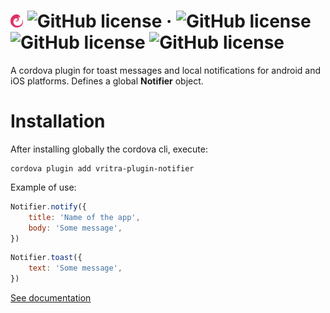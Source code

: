 # <img width="20"  src="https://raw.githubusercontent.com/AhmedAyachi/RepoIllustrations/f7ee069a965d3558e0e7e2b7e6733d1a642c78c2/Vritra/Icon.svg"> ![GitHub license](https://img.shields.io/badge/vritra--plugin--notifier-e03065) &middot; ![GitHub license](https://img.shields.io/badge/cordova--android-10.1.2-2eca55.svg) ![GitHub license](https://img.shields.io/badge/cordova--iOS-7-2eca55.svg) ![GitHub license](https://img.shields.io/badge/license-MIT-e03065.svg)

A cordova plugin for toast messages and local notifications for android and iOS platforms.
Defines a global **Notifier** object.

# Installation
After installing globally the cordova cli, execute:
```
cordova plugin add vritra-plugin-notifier
```

Example of use:
```js
Notifier.notify({
	title: 'Name of the app',
	body: 'Some message',
})
```

```js
Notifier.toast({
	text: 'Some message',
})
```

[See documentation](https://vritrajs.github.io/#cordovaplugins#notifier)